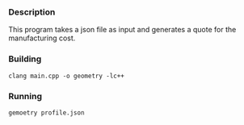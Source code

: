 ### Description

This program takes a json file as input and generates a quote for the
manufacturing cost.

### Building

`clang main.cpp -o geometry -lc++`

### Running

`gemoetry profile.json`
